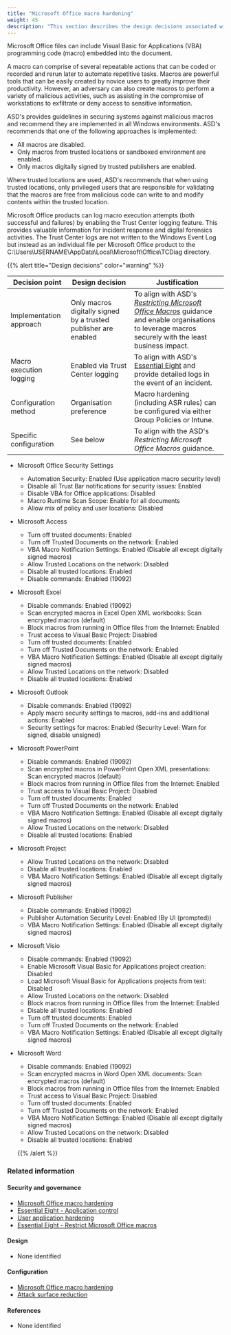 ```yaml
---
title: "Microsoft Office macro hardening"
weight: 45
description: "This section describes the design decisions associated with Microsoft Office macros on Windows 10 and 11 endpoints configured according to guidance in ASD's Blueprint for Secure Cloud."
---
```


Microsoft Office files can include Visual Basic for Applications (VBA) programming code (macro) embedded into the document.

A macro can comprise of several repeatable actions that can be coded or recorded and rerun later to automate repetitive tasks. Macros are powerful tools that can be easily created by novice users to greatly improve their productivity. However, an adversary can also create macros to perform a variety of malicious activities, such as assisting in the compromise of workstations to exfiltrate or deny access to sensitive information.

ASD's provides guidelines in securing systems against malicious macros and recommend they are implemented in all Windows environments. ASD's recommends that one of the following approaches is implemented:

- All macros are disabled.
- Only macros from trusted locations or sandboxed environment are enabled.
- Only macros digitally signed by trusted publishers are enabled.

Where trusted locations are used, ASD's recommends that when using trusted locations, only privileged users that are responsible for validating that the macros are free from malicious code can write to and modify contents within the trusted location.

Microsoft Office products can log macro execution attempts (both successful and failures) by enabling the Trust Center logging feature. This provides valuable information for incident response and digital forensics activities. The Trust Center logs are not written to the Windows Event Log but instead as an individual file per Microsoft Office product to the C:\Users\USERNAME\AppData\Local\Microsoft\Office\TCDiag directory.

{{% alert title="Design decisions" color="warning" %}}

| Decision point          | Design decision                                                 | Justification                                                                                                                                                                                                                                                                                                                                  |
| ----------------------- | --------------------------------------------------------------- | ---------------------------------------------------------------------------------------------------------------------------------------------------------------------------------------------------------------------------------------------------------------------------------------------------------------------------------------------- |
| Implementation approach | Only macros digitally signed by a trusted publisher are enabled | To align with ASD's [_Restricting Microsoft Office Macros_](https://www.cyber.gov.au/resources-business-and-government/maintaining-devices-and-systems/system-hardening-and-administration/system-hardening/restricting-microsoft-office-macros) guidance and enable organisations to leverage macros securely with the least business impact. |
| Macro execution logging | Enabled via Trust Center logging                                | To align with ASD's [Essential Eight](https://www.cyber.gov.au/resources-business-and-government/essential-cyber-security/essential-eight) and provide detailed logs in the event of an incident.                                                                                                                                              |
| Configuration method    | Organisation preference                                         | Macro hardening (including ASR rules) can be configured via either Group Policies or Intune.                                                                                                                                                                                                                                                   |
| Specific configuration  | See below                                                       | To align with the ASD's _Restricting Microsoft Office Macros_ guidance.                                                                                                                                                                                                                                                                        |

- Microsoft Office Security Settings
  - Automation Security: Enabled (Use application macro security level)
  - Disable all Trust Bar notifications for security issues: Enabled
  - Disable VBA for Office applications: Disabled
  - Macro Runtime Scan Scope: Enable for all documents
  - Allow mix of policy and user locations: Disabled
- Microsoft Access
  - Turn off trusted documents: Enabled
  - Turn off Trusted Documents on the network: Enabled
  - VBA Macro Notification Settings: Enabled (Disable all except digitally signed macros)
  - Allow Trusted Locations on the network: Disabled
  - Disable all trusted locations: Enabled
  - Disable commands: Enabled (19092)
- Microsoft Excel
  - Disable commands: Enabled (19092)
  - Scan encrypted macros in Excel Open XML workbooks: Scan encrypted macros (default)
  - Block macros from running in Office files from the Internet: Enabled
  - Trust access to Visual Basic Project: Disabled
  - Turn off trusted documents: Enabled
  - Turn off Trusted Documents on the network: Enabled
  - VBA Macro Notification Settings: Enabled (Disable all except digitally signed macros)
  - Allow Trusted Locations on the network: Disabled
  - Disable all trusted locations: Enabled
- Microsoft Outlook
  - Disable commands: Enabled (19092)
  - Apply macro security settings to macros, add-ins and additional actions: Enabled
  - Security settings for macros: Enabled (Security Level: Warn for signed, disable unsigned)
- Microsoft PowerPoint
  - Disable commands: Enabled (19092)
  - Scan encrypted macros in PowerPoint Open XML presentations: Scan encrypted macros (default)
  - Block macros from running in Office files from the Internet: Enabled
  - Trust access to Visual Basic Project: Disabled
  - Turn off trusted documents: Enabled
  - Turn off Trusted Documents on the network: Enabled
  - VBA Macro Notification Settings: Enabled (Disable all except digitally signed macros)
  - Allow Trusted Locations on the network: Disabled
  - Disable all trusted locations: Enabled
- Microsoft Project
  - Allow Trusted Locations on the network: Disabled
  - Disable all trusted locations: Enabled
  - VBA Macro Notification Settings: Enabled (Disable all except digitally signed macros)
- Microsoft Publisher
  - Disable commands: Enabled (19092)
  - Publisher Automation Security Level: Enabled (By UI (prompted))
  - VBA Macro Notification Settings: Enabled (Disable all except digitally signed macros)
- Microsoft Visio
  - Disable commands: Enabled (19092)
  - Enable Microsoft Visual Basic for Applications project creation: Disabled
  - Load Microsoft Visual Basic for Applications projects from text: Disabled
  - Allow Trusted Locations on the network: Disabled
  - Block macros from running in Office files from the Internet: Enabled
  - Disable all trusted locations: Enabled
  - Turn off trusted documents: Enabled
  - Turn off Trusted Documents on the network: Enabled
  - VBA Macro Notification Settings: Enabled (Disable all except digitally signed macros)
- Microsoft Word

  - Disable commands: Enabled (19092)
  - Scan encrypted macros in Word Open XML documents: Scan encrypted macros (default)
  - Block macros from running in Office files from the Internet: Enabled
  - Trust access to Visual Basic Project: Disabled
  - Turn off trusted documents: Enabled
  - Turn off Trusted Documents on the network: Enabled
  - VBA Macro Notification Settings: Enabled (Disable all except digitally signed macros)
  - Allow Trusted Locations on the network: Disabled
  - Disable all trusted locations: Enabled

  {{% /alert %}}

### Related information

#### Security and governance

- [Microsoft Office macro hardening](/security-and-governance/essential-eight/restrict-microsoft-office-macros)
- [Essential Eight - Application control](/security-and-governance/essential-eight/application-control)
- [User application hardening](/security-and-governance/system-security-plan/system-hardening-user-apps)
- [Essential Eight - Restrict Microsoft Office macros](/security-and-governance/essential-eight/restrict-microsoft-office-macros)

#### Design

- None identified

#### Configuration

- [Microsoft Office macro hardening](/design/endpoints/windows/security/microsoft-office-macro-hardening)
- [Attack surface reduction](/configuration/intune/endpoint-security/attack-surface-reduction/asd-windows-hardening-asr)

#### References

- None identified
